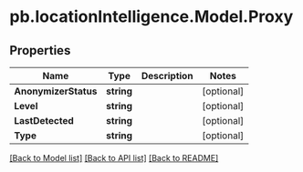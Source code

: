 # pb.locationIntelligence.Model.Proxy
## Properties

Name | Type | Description | Notes
------------ | ------------- | ------------- | -------------
**AnonymizerStatus** | **string** |  | [optional] 
**Level** | **string** |  | [optional] 
**LastDetected** | **string** |  | [optional] 
**Type** | **string** |  | [optional] 

[[Back to Model list]](../README.md#documentation-for-models) [[Back to API list]](../README.md#documentation-for-api-endpoints) [[Back to README]](../README.md)

